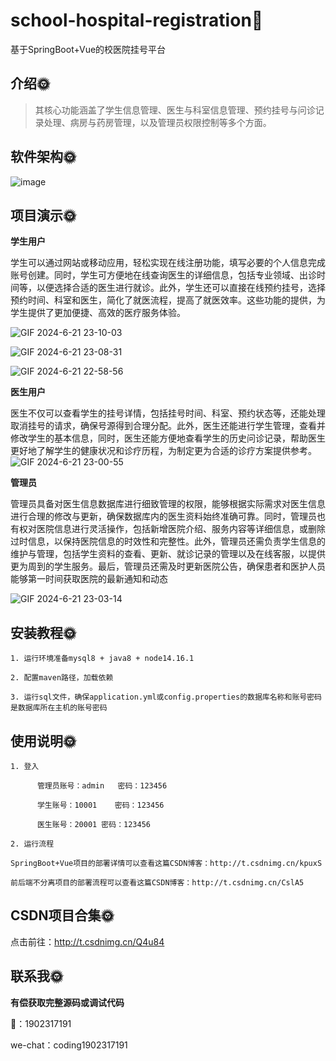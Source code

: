# school-hospital-registration🎂

基于SpringBoot+Vue的校医院挂号平台



## 介绍🌞

> 其核心功能涵盖了学生信息管理、医生与科室信息管理、预约挂号与问诊记录处理、病房与药房管理，以及管理员权限控制等多个方面。

## 软件架构🌞

![image](https://github.com/luooin/school-hospital-registration/assets/85004172/6f905684-e627-4764-8eda-63c934568459)



## 项目演示🌞

**学生用户**

学生可以通过网站或移动应用，轻松实现在线注册功能，填写必要的个人信息完成账号创建。同时，学生可方便地在线查询医生的详细信息，包括专业领域、出诊时间等，以便选择合适的医生进行就诊。此外，学生还可以直接在线预约挂号，选择预约时间、科室和医生，简化了就医流程，提高了就医效率。这些功能的提供，为学生提供了更加便捷、高效的医疗服务体验。

![GIF 2024-6-21 23-10-03](https://github.com/luooin/school-hospital-registration/assets/85004172/049ea34a-a951-41ee-b1c8-beafb3825c7f)


![GIF 2024-6-21 23-08-31](https://github.com/luooin/school-hospital-registration/assets/85004172/1dcf4a76-a82e-49c7-8605-62a7d8f40632)

![GIF 2024-6-21 22-58-56](https://github.com/luooin/school-hospital-registration/assets/85004172/17765b26-40b7-4966-8d56-dea576a987b6)


**医生用户**

医生不仅可以查看学生的挂号详情，包括挂号时间、科室、预约状态等，还能处理取消挂号的请求，确保号源得到合理分配。此外，医生还能进行学生管理，查看并修改学生的基本信息，同时，医生还能方便地查看学生的历史问诊记录，帮助医生更好地了解学生的健康状况和诊疗历程，为制定更为合适的诊疗方案提供参考。
![GIF 2024-6-21 23-00-55](https://github.com/luooin/school-hospital-registration/assets/85004172/ee290fe5-9664-49bb-a829-829db958e8bc)

**管理员**

管理员具备对医生信息数据库进行细致管理的权限，能够根据实际需求对医生信息进行合理的修改与更新，确保数据库内的医生资料始终准确可靠。同时，管理员也有权对医院信息进行灵活操作，包括新增医院介绍、服务内容等详细信息，或删除过时信息，以保持医院信息的时效性和完整性。此外，管理员还需负责学生信息的维护与管理，包括学生资料的查看、更新、就诊记录的管理以及在线客服，以提供更为周到的学生服务。最后，管理员还需及时更新医院公告，确保患者和医护人员能够第一时间获取医院的最新通知和动态

![GIF 2024-6-21 23-03-14](https://github.com/luooin/school-hospital-registration/assets/85004172/6918fa68-5d5d-4324-a300-4aef2c1858f9)



## 安装教程🌞

```
1. 运行环境准备mysql8 + java8 + node14.16.1

2. 配置maven路径，加载依赖

3. 运行sql文件，确保application.yml或config.properties的数据库名称和账号密码是数据库所在主机的账号密码
```



## 使用说明🌞

```
1. 登入

      管理员账号：admin	密码：123456

      学生账号：10001	密码：123456

      医生账号：20001 密码：123456
  
2. 运行流程

SpringBoot+Vue项目的部署详情可以查看这篇CSDN博客：http://t.csdnimg.cn/kpuxS

前后端不分离项目的部署流程可以查看这篇CSDN博客：http://t.csdnimg.cn/CslA5
```



## CSDN项目合集🌞

点击前往：http://t.csdnimg.cn/Q4u84



## 联系我🌞

**有偿获取完整源码或调试代码**

🐧：1902317191

we-chat：coding1902317191
